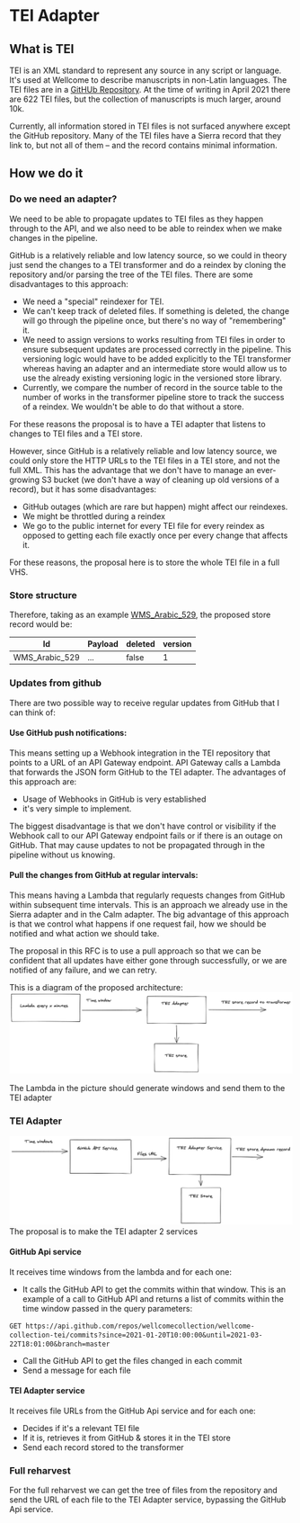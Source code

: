 # TEI Adapter

## What is TEI

TEI is an XML standard to represent any source in any script or language. 
It's used at Wellcome to describe manuscripts in non-Latin languages.
The TEI files are in a [GitHUb Repository](https://github.com/wellcomecollection/wellcome-collection-tei). At the 
time of writing in April 2021 there are 622 TEI files, but the collection of manuscripts is much larger, around 10k.

Currently, all information stored in TEI files is not surfaced anywhere except the GitHub repository. 
Many of the TEI files have a Sierra record that they link to, but not all of them – and the record contains minimal information. 
## How we do it
### Do we need an adapter?

We need to be able to propagate updates to TEI files as they happen through to the API, and we also need to be able to
reindex when we make changes in the pipeline. 

GitHub is a relatively reliable and low latency source, so we could in theory just send the changes to a TEI transformer 
and do a reindex by cloning the repository and/or parsing the tree of the TEI files. 
There are some disadvantages to this approach:
- We need a "special" reindexer for TEI.
- We can't keep track of deleted files. If something is deleted, the change will go through the pipeline once, 
  but there's no way of "remembering" it.
- We need to assign versions to works resulting from TEI files in order to ensure subsequent updates are 
  processed correctly in the pipeline. This versioning logic would have to be added explicitly to the 
  TEI transformer whereas having an adapter and an intermediate store would allow us to use the already existing versioning
  logic in the versioned store library.
- Currently, we compare the number of record in the source table to the number of works in the transformer pipeline store
  to track the success of a reindex. We wouldn't be able to do that without a store.

For these reasons the proposal is to have a TEI adapter that listens to changes to TEI files and a TEI store.

However, since GitHub is a relatively reliable and low latency source, we  could only store the HTTP URLs
to the TEI files in a TEI store, and not the full XML. This has the advantage that we don't have to manage an 
ever-growing S3 bucket (we don't have a way of cleaning up old versions of a record), but it has some disadvantages:
- GitHub outages (which are rare but happen) might affect our reindexes.
- We might be throttled during a reindex
- We go to the public internet for every TEI file for every reindex as opposed to getting each file exactly once 
  per every change that affects it.
  
For these reasons, the proposal here is to store the whole TEI file in a full VHS.
### Store structure

Therefore, taking as an example
[WMS_Arabic_529](https://github.com/wellcomecollection/wellcome-collection-tei/blob/master/Arabic/WMS_Arabic_529.xml), 
the proposed store record would be:

| Id | Payload | deleted  | version |
| --- | ------- | -------| --------|
| WMS_Arabic_529 | ... | false | 1 |

### Updates from github

There are two possible way to receive regular updates from GitHub that I can think of:

#### Use GitHub push notifications:
  
This means setting up a Webhook integration in the TEI repository that points to a URL of an API Gateway endpoint. 
API Gateway calls a Lambda that forwards the JSON form GitHub to the TEI adapter. The advantages of this approach are: 
- Usage of Webhooks in GitHub is very established 
- it's very simple to implement. 

The biggest disadvantage is that we don't have control or visibility if the Webhook call to our API Gateway endpoint
  fails or if there is an outage on GitHub. That may cause updates to not be propagated through in the pipeline
  without us knowing.

#### Pull the changes from GitHub at regular intervals:
  
This means having a Lambda that regularly requests changes from GitHub within subsequent time intervals. 
This is an approach we already use in the Sierra adapter and in the Calm adapter.
The big advantage of this approach is that we control what happens if one request fail, how we should be notified
and what action we should take.

The proposal in this RFC is to use a pull approach so that we can be confident that all updates have either gone through
successfully, or we are notified of any failure, and we can retry.

This is a diagram of the proposed architecture: ![](architecture.png)

The Lambda in the picture should generate windows and send them to the TEI adapter

### TEI Adapter
![](tei_adapter_stack.png)
The proposal is to make the TEI adapter 2 services
#### GitHub Api service

It receives time windows from the lambda and for each one:
  
- It calls the GitHub API to get the commits within that window. 
  This is an example of a call to GitHub API and returns a list of commits within the time window passed in the query parameters:
``` 
GET https://api.github.com/repos/wellcomecollection/wellcome-collection-tei/commits?since=2021-01-20T10:00:00&until=2021-03-22T18:01:00&branch=master
```
- Call the GitHub API to get the files changed in each commit
- Send a message for each file


####  TEI Adapter service

It receives file URLs from the GitHub Api service and for each one:

- Decides if it's a relevant TEI file
- If it is, retrieves it from GitHub & stores it in the TEI store
- Send each record stored to the transformer

### Full reharvest

For the full reharvest we can get the tree of files from the repository and send the URL of each file 
to the TEI Adapter service, bypassing the GitHub Api service.
